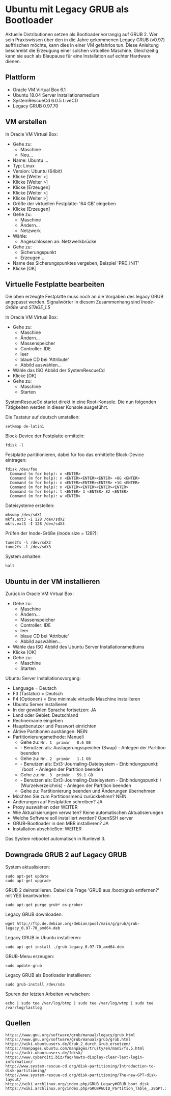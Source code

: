 # Ubuntu mit Legacy GRUB als Bootloader

Aktuelle Distributionen setzen als Bootloader vorrangig auf GRUB 2.
Wer sein Praxiswissen über den in die Jahre gekommenen Legacy GRUB (v0.97) auffrischen möchte,
kann dies in einer VM gefahrlos tun.
Diese Anleitung beschreibt die Erzeugung einer solchen virtuellen Maschine.
Gleichzeitig kann sie auch als Blaupause für eine Installation auf echter Hardware dienen.

## Plattform

- Oracle VM Virtual Box 6.1
- Ubuntu 18.04 Server Installationsmedium
- SystemRescueCd 6.0.5 LiveCD
- Legacy GRUB 0.97.70

## VM erstellen

In Oracle VM Virtual Box:

- Gehe zu:
  - Maschine
  - Neu...
- Name: Ubuntu ...
- Typ: Linux
- Version: Ubuntu (64bit)
- Klicke [Weiter >]
- Klicke [Weiter >]
- Klicke [Erzeugen]
- Klicke [Weiter >]
- Klicke [Weiter >]
- Größe der virtuellen Festplatte: '64 GB' eingeben
- Klicke [Erzeugen]
- Gehe zu:
  - Maschine
  - Ändern...
  - Netzwerk
- Wähle:
  - Angeschlossen an: Netzwerkbrücke
- Gehe zu:
  - Sicherungspunkt
  - Erzeugen...
- Name des Sicherungspunktes vergeben, Beispiel 'PRE_INIT'
- Klicke [OK]

## Virtuelle Festplatte bearbeiten

Die oben erzeugte Festplatte muss noch an die Vorgaben des legacy GRUB angepasst werden.
Signalwörter in diesem Zusammenhang sind _Inode-Größe_ und _STAGE_1.5_

In Oracle VM Virtual Box:

- Gehe zu:
  - Maschine
  - Ändern...
  - Massenspeicher
  - Controller: IDE
  - leer
  - blaue CD bei 'Attribute'
  - Abbild auswählen...
- Wähle das ISO Abbild der SystemRescueCd
- Klicke [OK]
- Gehe zu:
  - Maschine
  - Starten

SystemRescueCd startet direkt in eine Root-Konsole.
Die nun folgenden Tätigkeiten werden in dieser Konsole ausgeführt.

Die Tastatur auf deutsch umstellen:
```
setkmap de-latin1
```

Block-Device der Festplatte ermitteln:
```
fdisk -l
```

Festplatte partitionieren, dabei für foo das ermittelte Block-Device eintragen:
```
fdisk /dev/foo
  Command (m for help): o <ENTER>
  Command (m for help): n <ENTER><ENTER><ENTER> +8G <ENTER>
  Command (m for help): n <ENTER><ENTER><ENTER> +1G <ENTER>
  Command (m for help): n <ENTER><ENTER><ENTER><ENTER>
  Command (m for help): t <ENTER> 1 <ENTER> 82 <ENTER>
  Command (m for help): w <ENTER>
```

Dateisysteme erstellen:
```
mkswap /dev/sdX1
mkfs.ext3 -I 128 /dev/sdX2
mkfs.ext3 -I 128 /dev/sdX3
```

Prüfen der Inode-Größe (inode size = 128?):
```
tune2fs -l /dev/sdX2
tune2fs -l /dev/sdX3
```

System anhalten:
```
halt
```

## Ubuntu in der VM installieren

Zurück in Oracle VM Virtual Box:

- Gehe zu:
  - Maschine
  - Ändern...
  - Massenspeicher
  - Controller: IDE
  - leer
  - blaue CD bei 'Attribute'
  - Abbild auswählen...
- Wähle das ISO Abbild des Ubuntu Server Installationsmediums
- Klicke [OK]
- Gehe zu:
  - Maschine
  - Starten

Ubuntu Server Installationsvorgang:

- Language = Deutsch
- F3 (Tastatur) = Deutsch
- F4 (Optionen) = Eine minimale virtuelle Maschine installieren
- Ubuntu Server installieren
- In der gewählen Sprache fortsetzen: JA
- Land oder Gebiet: Deutschland
- Rechnername eingeben
- Hauptbenutzer und Passwort einrichten
- Aktive Partitionen aushängen: NEIN
- Partitionierungsmethode: Manuell
  - Gehe zu: `Nr. 1  primär   8.6 GB`
  - <ENTER>
      - Benutzen als: Auslagerungsspeicher (Swap)
      - Anlegen der Partition beenden
  - Gehe zu: `Nr. 2  primär   1.1 GB`
  - <ENTER>
      - Benutzen als: Ext3-Journaling-Dateisystem
      - Einbindungspunkt: `/boot`
      - Anlegen der Partition beenden
  - Gehe zu: `Nr. 3  primär   59.1 GB`
  - <ENTER>
      - Benutzen als: Ext3-Journaling-Dateisystem
      - Einbindungspunkt: / (Wurzelverzeichnis)
      - Anlegen der Partition beenden
  - Gehe zu: Partitionierung beenden und Änderungen übernehmen
- Möchten Sie zum Partitionsmenü zurückkehren? NEIN
- Änderungen auf Festplatten schreiben? JA
- Proxy auswählen oder WEITER
- Wie Aktualisierungen verwalten? Keine automatischen Aktualisierungen
- Welche Software soll installiert werden? OpenSSH server
- GRUB-Bootloader in den MBR installieren? JA
- Installation abschließen: WEITER

Das System rebootet automatisch in Runlevel 3.

## Downgrade GRUB 2 auf Legacy GRUB

System aktualisieren:

```
sudo apt-get update
sudo apt-get upgrade
```

GRUB 2 deinstallieren. Dabei die Frage 'GRUB aus /boot/grub entfernen?' mit YES beantworten:
```
sudo apt-get purge grub* os-prober
```

Legacy GRUB downloaden:
```
wget http://ftp.de.debian.org/debian/pool/main/g/grub/grub-legacy_0.97-70_amd64.deb
```

Legacy GRUB in Ubuntu installieren:
```
sudo apt-get install ./grub-legacy_0.97-70_amd64.deb
```

GRUB-Menu erzeugen:
```
sudo update-grub
```

Legacy GRUB als Bootloader installieren:
```
sudo grub-install /dev/sda
```

Spuren der letzten Arbeiten verwischen:
```
echo | sudo tee /var/log/btmp | sudo tee /var/log/wtmp | sudo tee /var/log/lastlog
```

## Quellen

```
https://www.gnu.org/software/grub/manual/legacy/grub.html
https://www.gnu.org/software/grub/manual/grub/grub.html
https://wiki.ubuntuusers.de/Grub_2_durch_Grub_ersetzen/
https://manpages.ubuntu.com/manpages/trusty/en/man5/fs.5.html
https://wiki.ubuntuusers.de/fdisk/
https://www.cyberciti.biz/faq/howto-display-clear-last-login-information/
http://www.system-rescue-cd.org/disk-partitioning/Introduction-to-disk-partitioning/
http://www.system-rescue-cd.org/disk-partitioning/The-new-GPT-disk-layout/
https://wiki.archlinux.org/index.php/GRUB_Legacy#GRUB_boot_disk
https://wiki.archlinux.org/index.php/GRUB#GUID_Partition_Table_.28GPT.29_specific_instructions
```
